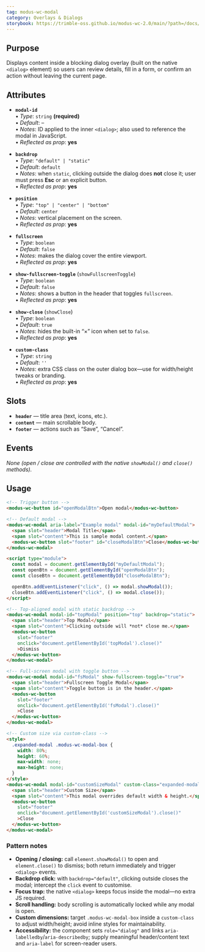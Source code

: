 ```yaml
---
tag: modus-wc-modal
category: Overlays & Dialogs
storybook: https://trimble-oss.github.io/modus-wc-2.0/main/?path=/docs/components-modal--docs
---
```


## Purpose

Displays content inside a blocking dialog overlay (built on the native `<dialog>` element) so users can review details, fill in a form, or confirm an action without leaving the current page.

## Attributes

- **`modal-id`**  
  • _Type_: `string` **(required)**  
  • _Default_: –  
  • _Notes_: ID applied to the inner `<dialog>`; also used to reference the modal in JavaScript.  
  • _Reflected as prop_: **yes**

- **`backdrop`**  
  • _Type_: `"default" | "static"`  
  • _Default_: `default`  
  • _Notes_: when `static`, clicking outside the dialog does **not** close it; user must press **Esc** or an explicit button.  
  • _Reflected as prop_: **yes**

- **`position`**  
  • _Type_: `"top" | "center" | "bottom"`  
  • _Default_: `center`  
  • _Notes_: vertical placement on the screen.  
  • _Reflected as prop_: **yes**

- **`fullscreen`**  
  • _Type_: `boolean`  
  • _Default_: `false`  
  • _Notes_: makes the dialog cover the entire viewport.  
  • _Reflected as prop_: **yes**

- **`show-fullscreen-toggle`** (`showFullscreenToggle`)  
  • _Type_: `boolean`  
  • _Default_: `false`  
  • _Notes_: shows a button in the header that toggles `fullscreen`.  
  • _Reflected as prop_: **yes**

- **`show-close`** (`showClose`)  
  • _Type_: `boolean`  
  • _Default_: `true`  
  • _Notes_: hides the built-in “×” icon when set to `false`.  
  • _Reflected as prop_: **yes**

- **`custom-class`**  
  • _Type_: `string`  
  • _Default_: `''`  
  • _Notes_: extra CSS class on the outer dialog box—use for width/height tweaks or branding.  
  • _Reflected as prop_: **yes**

## Slots

- **`header`** — title area (text, icons, etc.).
- **`content`** — main scrollable body.
- **`footer`** — actions such as “Save”, “Cancel”.

## Events

_None (open / close are controlled with the native `showModal()` and `close()` methods)._

## Usage

```html
<!-- Trigger button -->
<modus-wc-button id="openModalBtn">Open modal</modus-wc-button>

<!-- Default modal -->
<modus-wc-modal aria-label="Example modal" modal-id="myDefaultModal">
  <span slot="header">Modal Title</span>
  <span slot="content">This is sample modal content.</span>
  <modus-wc-button slot="footer" id="closeModalBtn">Close</modus-wc-button>
</modus-wc-modal>

<script type="module">
  const modal = document.getElementById("myDefaultModal");
  const openBtn = document.getElementById("openModalBtn");
  const closeBtn = document.getElementById("closeModalBtn");

  openBtn.addEventListener("click", () => modal.showModal());
  closeBtn.addEventListener("click", () => modal.close());
</script>

<!-- Top-aligned modal with static backdrop -->
<modus-wc-modal modal-id="topModal" position="top" backdrop="static">
  <span slot="header">Top Modal</span>
  <span slot="content">Clicking outside will *not* close me.</span>
  <modus-wc-button
    slot="footer"
    onclick="document.getElementById('topModal').close()"
    >Dismiss
  </modus-wc-button>
</modus-wc-modal>

<!-- Full-screen modal with toggle button -->
<modus-wc-modal modal-id="fsModal" show-fullscreen-toggle="true">
  <span slot="header">Fullscreen Toggle Modal</span>
  <span slot="content">Toggle button is in the header.</span>
  <modus-wc-button
    slot="footer"
    onclick="document.getElementById('fsModal').close()"
    >Close
  </modus-wc-button>
</modus-wc-modal>

<!-- Custom size via custom-class -->
<style>
  .expanded-modal .modus-wc-modal-box {
    width: 80%;
    height: 60%;
    max-width: none;
    max-height: none;
  }
</style>
<modus-wc-modal modal-id="customSizeModal" custom-class="expanded-modal">
  <span slot="header">Custom Size</span>
  <span slot="content">This modal overrides default width & height.</span>
  <modus-wc-button
    slot="footer"
    onclick="document.getElementById('customSizeModal').close()"
    >Close
  </modus-wc-button>
</modus-wc-modal>
```

### Pattern notes

- **Opening / closing:** call `element.showModal()` to open and `element.close()` to dismiss; both return immediately and trigger `<dialog>` events.
- **Backdrop click:** with `backdrop="default"`, clicking outside closes the modal; intercept the `click` event to customise.
- **Focus trap:** the native `<dialog>` keeps focus inside the modal—no extra JS required.
- **Scroll handling:** body scrolling is automatically locked while any modal is open.
- **Custom dimensions:** target `.modus-wc-modal-box` inside a `custom-class` to adjust width/height; avoid inline styles for maintainability.
- **Accessibility:** the component sets `role="dialog"` and links `aria-labelledby`/`aria-describedby`; supply meaningful header/content text and `aria-label` for screen-reader users.
